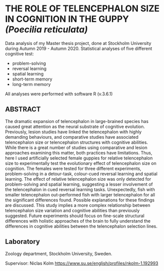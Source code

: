 # THE ROLE OF TELENCEPHALON SIZE IN COGNITION IN THE GUPPY _(Poecilia reticulata)_

Data analysis of my Master thesis project, done at Stockholm University  during Autumn 2019 - Autumn 2020. 
Statistical analyses of five different cognitive test: 
 - problem-solving
 - reversal learning
 - spatial learning 
 - short-term memory
 - long-term memory 

All analyses were performed with software R (v.3.6.1)

## ABSTRACT

The dramatic expansion of telencephalon in large-brained species has caused great attention as the neural substrate of cognitive evolution. Previously, lesion studies have linked the telencephalon with highly demanding behaviours, and comparative studies have associated telencephalon size or telencephalon structures with cognitive abilities. While there is a great number of studies using comparative and lesion approaches examining this matter, both practices have limitations. Thus, here I used artificially selected female guppies for relative telencephalon size to experimentally test the evolutionary effect of telencephalon size on cognition. The females were tested for three different experiments, problem-solving in a detour-task, colour-cued reversal learning and spatial learning. The effect of relative telencephalon size was only detected for problem-solving and spatial learning, suggesting a lesser involvement of the telencephalon in cued reversal learning tasks. Unexpectedly, fish with smaller telencephalon out-performed fish with larger telencephalon for all the significant differences found. Possible explanations for these findings are discussed. This study implies a more complex relationship between telencephalon size variation and cognitive abilities than previously suggested. Future experiments should focus on fine-scale structural differences with holistic approaches of the brain to fully understand the differences in cognitive abilities between the telencephalon selection lines.

## Laboratory
Zoology department, Stockholm University, Sweden.

Supervisor: Niclas Kolm <https://www.su.se/english/profiles/nkolm-1.192993>